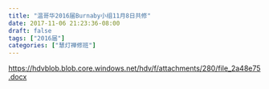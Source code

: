 ```yaml
---
title: "温哥华2016届Burnaby小组11月8日共修"
date: 2017-11-06 21:23:36-08:00
draft: false
tags: ["2016届"]
categories: ["慧灯禅修班"]
---
```

https://hdvblob.blob.core.windows.net/hdv/f/attachments/280/file_2a48e75.docx
